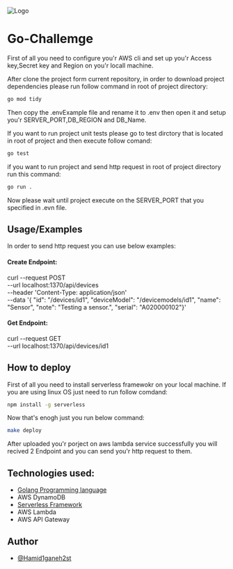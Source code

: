 

![Logo](https://media.licdn.com/dms/image/D4D12AQGYvrJwYEpXdw/article-cover_image-shrink_720_1280/0/1665747068873?e=2147483647&v=beta&t=736Ys7pj1I7p_IJB7FviK5RjFUjideODD54Fu16L4XY)

#  Go-Challemge
First of all you need to configure you'r AWS cli and set up you'r Access key,Secret key and Region on you'r locall machine.

After clone the project form current repository, in order to download project dependencies please run follow command in root of project directory:
```bash
go mod tidy
```
Then  copy the .envExample file and rename it to .env then open it and setup you'r SERVER_PORT,DB_REGION and DB_Name.

If you want to run project unit tests please go to test dirctory that is located in root of project and then execute follow comand:
```bash
go test
```
if you want to run project and send http request in root of project directory run this command:
```bash
go run .
```
Now please wait until project execute on the SERVER_PORT that you specified in .evn file.

## Usage/Examples
In order to send http request you can use below examples:

#### Create Endpoint:
curl --request POST \
  --url localhost:1370/api/devices \
  --header 'Content-Type: application/json' \
  --data '{
    "id": "/devices/id1",
    "deviceModel": "/devicemodels/id1",
    "name": "Sensor",
    "note": "Testing a sensor.",
    "serial": "A020000102"}'

#### Get Endpoint:
curl --request GET \
  --url localhost:1370/api/devices/id1

## How to deploy

First of all you need to install serverless framewokr on your local machine. If you are using linux OS just need to run follow comdand:
```bash
npm install -g serverless
```
Now that's enogh just you run below command:
```bash
make deploy
```
After uploaded you'r porject on aws lambda service successfully you will recived 2 Endpoint and you can send you'r http request to them. 

 
## Technologies used:
 - [Golang Programming language](https://golang.org)
 - AWS DynamoDB
 - [Serverless Framework](https://serverless.com)
 - AWS Lambda
 - AWS API Gateway


## Author
- [@Hamid1ganeh2st](https://github.com/hamid1ganeh)

